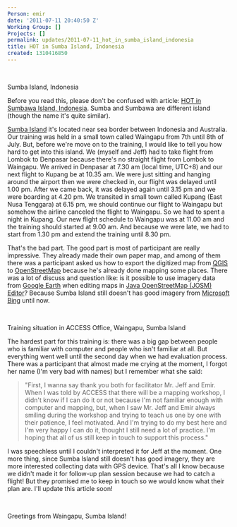 ```yaml
---
Person: emir
date: '2011-07-11 20:40:50 Z'
Working Group: []
Projects: []
permalink: updates/2011-07-11_hot_in_sumba_island_indonesia
title: HOT in Sumba Island, Indonesia
created: 1310416850
---
```

<p>&nbsp;</p><p><img src="/sites/default/files/imagecache/update_content/wp-content/uploads/2011/07/waingapu.jpg" alt="">Sumba Island, Indonesia</p><p>Before you read this, please don't be confused with article: <a href="http://hot.openstreetmap.org/weblog/2011/07/hot-in-sumbawa-indonesia/" target="_blank">HOT in Sumbawa Island, Indonesia</a>. Sumba and Sumbawa are different island (though the name it's quite similar).</p><p><a href="http://en.wikipedia.org/wiki/Sumba" target="_blank">Sumba Island</a> it's located near sea border between Indonesia and Australia. Our training was held in a small town called Waingapu from 7th until 8th of July. But, before we're move on to the training, I would like to tell you how hard to get into this island. We (myself and Jeff) had to take flight from Lombok to Denpasar because there's no straight flight from Lombok to Waingapu. We arrived in Denpasar at 7.30 am (local time, UTC+8) and our next flight to Kupang be at 10.35 am. We were just sitting and hanging around the airport then we were checked in, our flight was delayed until 1.00 pm. After we came back, it was delayed again until 3.15 pm and we were boarding at 4.20 pm. We transited in small town called Kupang (East Nusa Tenggara) at 6.15 pm, we should continue our flight to Waingapu but somehow the airline canceled the flight to Waingapu. So we had to spent a night in Kupang. Our new flight schedule to Waingapu was at 11.00 am and the training should started at 9.00 am. And because we were late, we had to start from 1.30 pm and extend the training until 8.30 pm.</p><p>That's the bad part. The good part is most of participant are really impressive. They already made their own paper map, and among of them there was a participant asked us how to export the digitized map from <a href="http://www.qgis.org/" target="_blank">QGIS</a> to <a href="http://www.openstreetmap.org" target="_blank">OpenStreetMap</a>&nbsp;because he's already done mapping some places. There was a lot of discuss and question like: is&nbsp;it possible to use imagery data from <a href="http://earth.google.com" target="_blank">Google Earth</a>&nbsp;when editing maps in <a href="http://josm.openstreetmap.de" target="_blank">Java OpenStreetMap (JOSM) Editor</a>?&nbsp;Because Sumba Island still doesn't has good imagery from <a href="http://www.bing.com/maps/" target="_blank">Microsoft Bing</a>&nbsp;until now.</p><p>&nbsp;</p><p><img src="/sites/default/files/imagecache/update_content/wp-content/uploads/2011/07/DSC_0435.jpg" alt="">Training situation in ACCESS Office, Waingapu, Sumba Island</p><p>The hardest part for this training is: there was a big gap between people who is familiar with computer and people who isn't familiar at all. But everything went well until the second day when we had evaluation process. There was a participant that almost made me crying at the moment, I forgot her name (I'm very bad with names) but I remember what she said:</p><blockquote><p>"First, I wanna say thank you both for facilitator Mr. Jeff and Emir. When I was told by ACCESS that there will be a mapping workshop, I didn't know if I can do it or not because I'm not familiar enough with computer and mapping, but, when I saw Mr. Jeff and Emir always smiling during the workshop and trying to teach us one by one with their patience, I feel motivated. And I'm trying to do my best here and I'm very happy I can do it, thought I still need a lot of practice. I'm hoping that all of us still keep in touch to support this process."</p></blockquote><p>I was speechless until I couldn't interpreted it for Jeff at the moment. One more thing, since Sumba Island still doesn't has good imagery, they are more interested collecting data with GPS device. That's all I know because we didn't made it for follow-up plan session because we had to catch a flight! But they promised me to keep in touch so we would know what their plan are. I'll update this article soon!</p><p>&nbsp;</p><p><img src="/sites/default/files/imagecache/update_content/wp-content/uploads/2011/07/DSC_0420.jpg" alt="">Greetings from Waingapu, Sumba Island! &nbsp;</p>
